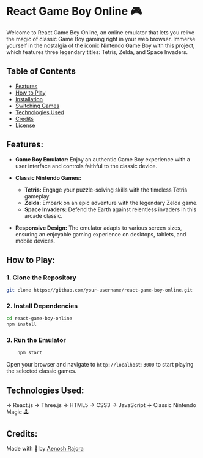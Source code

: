 # React Game Boy Online 🎮

Welcome to React Game Boy Online, an online emulator that lets you relive the magic of classic Game Boy gaming right in your web browser. Immerse yourself in the nostalgia of the iconic Nintendo Game Boy with this project, which features three legendary titles: Tetris, Zelda, and Space Invaders.

## Table of Contents
- [Features](#features)
- [How to Play](#how-to-play)
- [Installation](#installation)
- [Switching Games](#switching-games)
- [Technologies Used](#technologies-used)
- [Credits](#credits)
- [License](#license)

## Features:
- **Game Boy Emulator:** Enjoy an authentic Game Boy experience with a user interface and controls faithful to the classic device.

- **Classic Nintendo Games:**
  - **Tetris:** Engage your puzzle-solving skills with the timeless Tetris gameplay.
  - **Zelda:** Embark on an epic adventure with the legendary Zelda game.
  - **Space Invaders:** Defend the Earth against relentless invaders in this arcade classic.

- **Responsive Design:** The emulator adapts to various screen sizes, ensuring an enjoyable gaming experience on desktops, tablets, and mobile devices.

## How to Play:

### 1. Clone the Repository
```bash
git clone https://github.com/your-username/react-game-boy-online.git
```

### 2. Install Dependencies

```bash
cd react-game-boy-online
npm install
```

### 3. Run the Emulator

```bash
    npm start
```
Open your browser and navigate to `http://localhost:3000` to start playing the selected classic games.

## Technologies Used:
-> React.js
-> Three.js
-> HTML5
-> CSS3
-> JavaScript
-> Classic Nintendo Magic 🕹️

## Credits:

Made with 💖 by [Aenosh Rajora](https://linkedin.com/aenosh-rajora/)